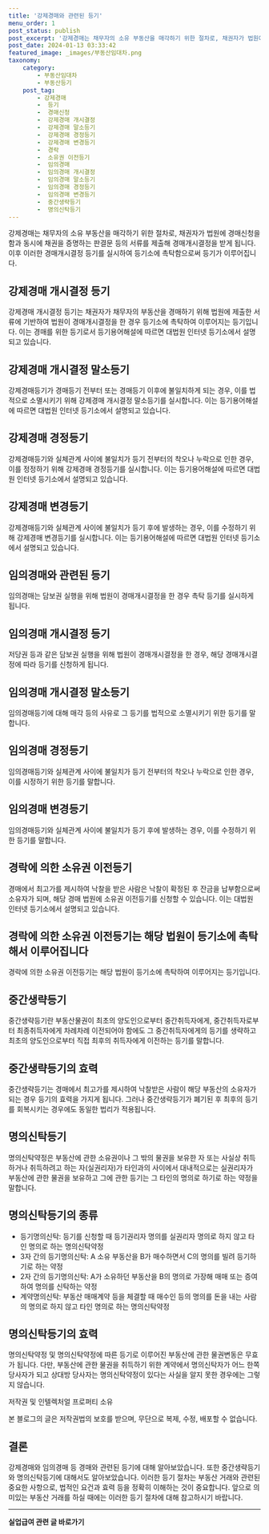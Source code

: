 ```yaml
---
title: '강제경매와 관련된 등기'
menu_order: 1
post_status: publish
post_excerpt: '강제경매는 채무자의 소유 부동산을 매각하기 위한 절차로, 채권자가 법원에 경매신청을 함과 동시에 채권을 증명하는 판결문 등의 서류를 제출해 경매개시결정을 받게 됩니다. 이후 이러한 경매개시결정 등기를 실시하여 등기소에 촉탁함으로써 등기가 이루어집니다.'
post_date: 2024-01-13 03:33:42
featured_image: _images/부동산임대차.png
taxonomy:
    category:
        - 부동산임대차
        - 부동산등기
    post_tag:
        - 강제경매
        -  등기
        -  경매신청
        -  강제경매 개시결정
        -  강제경매 말소등기
        -  강제경매 경정등기
        -  강제경매 변경등기
        -  경락
        -  소유권 이전등기
        -  임의경매
        -  임의경매 개시결정
        -  임의경매 말소등기
        -  임의경매 경정등기
        -  임의경매 변경등기
        -  중간생략등기
        -  명의신탁등기
---
```



강제경매는 채무자의 소유 부동산을 매각하기 위한 절차로, 채권자가 법원에 경매신청을 함과 동시에 채권을 증명하는 판결문 등의 서류를 제출해 경매개시결정을 받게 됩니다. 이후 이러한 경매개시결정 등기를 실시하여 등기소에 촉탁함으로써 등기가 이루어집니다.

## 강제경매 개시결정 등기

강제경매 개시결정 등기는 채권자가 채무자의 부동산을 경매하기 위해 법원에 제출한 서류에 기반하여 법원이 경매개시결정을 한 경우 등기소에 촉탁하여 이루어지는 등기입니다. 이는 경매를 위한 등기로서 등기용어해설에 따르면 대법원 인터넷 등기소에서 설명되고 있습니다.

## 강제경매 개시결정 말소등기

강제경매등기가 경매등기 전부터 또는 경매등기 이후에 불일치하게 되는 경우, 이를 법적으로 소멸시키기 위해 강제경매 개시결정 말소등기를 실시합니다. 이는 등기용어해설에 따르면 대법원 인터넷 등기소에서 설명되고 있습니다.

## 강제경매 경정등기

강제경매등기와 실체관계 사이에 불일치가 등기 전부터의 착오나 누락으로 인한 경우, 이를 정정하기 위해 강제경매 경정등기를 실시합니다. 이는 등기용어해설에 따르면 대법원 인터넷 등기소에서 설명되고 있습니다.

## 강제경매 변경등기

강제경매등기와 실체관계 사이에 불일치가 등기 후에 발생하는 경우, 이를 수정하기 위해 강제경매 변경등기를 실시합니다. 이는 등기용어해설에 따르면 대법원 인터넷 등기소에서 설명되고 있습니다.

## 임의경매와 관련된 등기

임의경매는 담보권 실행을 위해 법원이 경매개시결정을 한 경우 촉탁 등기를 실시하게 됩니다.

## 임의경매 개시결정 등기

저당권 등과 같은 담보권 실행을 위해 법원이 경매개시결정을 한 경우, 해당 경매개시결정에 따라 등기를 신청하게 됩니다.

## 임의경매 개시결정 말소등기

임의경매등기에 대해 매각 등의 사유로 그 등기를 법적으로 소멸시키기 위한 등기를 말합니다.

## 임의경매 경정등기

임의경매등기와 실체관계 사이에 불일치가 등기 전부터의 착오나 누락으로 인한 경우, 이를 시정하기 위한 등기를 말합니다.

## 임의경매 변경등기

임의경매등기와 실체관계 사이에 불일치가 등기 후에 발생하는 경우, 이를 수정하기 위한 등기를 말합니다.

## 경락에 의한 소유권 이전등기

경매에서 최고가를 제시하여 낙찰을 받은 사람은 낙찰이 확정된 후 잔금을 납부함으로써 소유자가 되며, 해당 경매 법원에 소유권 이전등기를 신청할 수 있습니다. 이는 대법원 인터넷 등기소에서 설명되고 있습니다.

## 경락에 의한 소유권 이전등기는 해당 법원이 등기소에 촉탁해서 이루어집니다

경락에 의한 소유권 이전등기는 해당 법원이 등기소에 촉탁하여 이루어지는 등기입니다.

## 중간생략등기

중간생략등기란 부동산물권이 최초의 양도인으로부터 중간취득자에게, 중간취득자로부터 최종취득자에게 차례차례 이전되어야 함에도 그 중간취득자에게의 등기를 생략하고 최초의 양도인으로부터 직접 최후의 취득자에게 이전하는 등기를 말합니다.

## 중간생략등기의 효력

중간생략등기는 경매에서 최고가를 제시하여 낙찰받은 사람이 해당 부동산의 소유자가 되는 경우 등기의 효력을 가지게 됩니다. 그러나 중간생략등기가 폐기된 후 최후의 등기를 회복시키는 경우에도 동일한 법리가 적용됩니다.

## 명의신탁등기

명의신탁약정은 부동산에 관한 소유권이나 그 밖의 물권을 보유한 자 또는 사실상 취득하거나 취득하려고 하는 자(실권리자)가 타인과의 사이에서 대내적으로는 실권리자가 부동산에 관한 물권을 보유하고 그에 관한 등기는 그 타인의 명의로 하기로 하는 약정을 말합니다.

## 명의신탁등기의 종류

- 등기명의신탁: 등기를 신청할 때 등기권리자 명의를 실권리자 명의로 하지 않고 타인 명의로 하는 명의신탁약정
- 3자 간의 등기명의신탁: A 소유 부동산을 B가 매수하면서 C의 명의를 빌려 등기하기로 하는 약정
- 2자 간의 등기명의신탁: A가 소유하던 부동산을 B의 명의로 가장해 매매 또는 증여하여 명의를 신탁하는 약정
- 계약명의신탁: 부동산 매매계약 등을 체결할 때 매수인 등의 명의를 돈을 내는 사람의 명의로 하지 않고 타인 명의로 하는 명의신탁약정

## 명의신탁등기의 효력

명의신탁약정 및 명의신탁약정에 따른 등기로 이루어진 부동산에 관한 물권변동은 무효가 됩니다. 다만, 부동산에 관한 물권을 취득하기 위한 계약에서 명의신탁자가 어느 한쪽 당사자가 되고 상대방 당사자는 명의신탁약정이 있다는 사실을 알지 못한 경우에는 그렇지 않습니다.

저작권 및 인텔렉처얼 프로퍼티 소유

본 블로그의 글은 저작권법의 보호를 받으며, 무단으로 복제, 수정, 배포할 수 없습니다.

## 결론

강제경매와 임의경매 등 경매와 관련된 등기에 대해 알아보았습니다. 또한 중간생략등기와 명의신탁등기에 대해서도 알아보았습니다. 이러한 등기 절차는 부동산 거래와 관련된 중요한 사항으로, 법적인 요건과 효력 등을 정확히 이해하는 것이 중요합니다. 앞으로 의미있는 부동산 거래를 하실 때에는 이러한 등기 절차에 대해 참고하시기 바랍니다.
<!-- wp:separator -->
<hr class="wp-block-separator has-alpha-channel-opacity"/>
<!-- /wp:separator -->

<!-- wp:group {"backgroundColor":"base","layout":{"type":"constrained"}} -->
<div class="wp-block-group has-base-background-color has-background"><!-- wp:paragraph {"align":"center","fontSize":"medium"} -->
<p class="has-text-align-center has-large-font-size"><strong>실업급여 관련 글 바로가기</strong></p>
<!-- /wp:paragraph -->


<!-- wp:latest-posts
{"categories":[{"id":10977,"count":19,"description":"","link":"https://uknowlaw.com/category/%ec%8b%a4%ec%97%85%ea%b8%89%ec%97%ac/","name":"실업급여","slug":"실업급여","taxonomy":"category","parent":0,"meta":[],"_links":{"self":[{"href":"https://uknowlaw.com/wp-json/wp/v2/categories/10977"}],"collection":[{"href":"https://uknowlaw.com/wp-json/wp/v2/categories"}],"about":[{"href":"https://uknowlaw.com/wp-json/wp/v2/taxonomies/category"}],"wp:post_type":[{"href":"https://uknowlaw.com/wp-json/wp/v2/posts?categories=10977"}],"curies":[{"name":"wp","href":"https://api.w.org/{rel}","templated":true}]}}],"postsToShow":100,"excerptLength":28,"postLayout":"grid","columns":2,"featuredImageAlign":"left","featuredImageSizeSlug":"large","fontSize":"small"} /--></div>
<!-- /wp:group -->